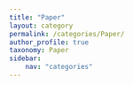 ```yaml
---
title: "Paper"
layout: category
permalink: /categories/Paper/
author_profile: true
taxonomy: Paper
sidebar:
    nav: "categories"
---
```

